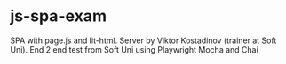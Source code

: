 # js-spa-exam
SPA with page.js and lit-html. Server by Viktor Kostadinov (trainer at Soft Uni). End 2 end test from Soft Uni using Playwright Mocha and Chai
